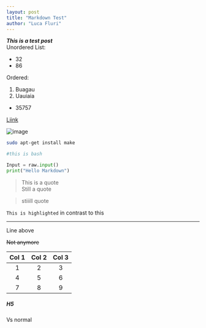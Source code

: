 ```yaml
---
layout: post
title: "Markdown Test"
author: "Luca Fluri"
---
```


**_This is a test post_**   
Unordered List:
- 32
- 86

Ordered:
1. Buagau
2. Uauiaia
 - 35757
  
[Liink](google.com)

![image](http://lucafluri.ch/icon.ico)

```sh
sudo apt-get install make

#this is bash
```

```python
Input = raw.input()
print("Hello Markdown")

```
> This is a quote  
> Still a quote  

> stiiill quote


 `This is highlighted` in contrast to this

-------
Line above

 ~~Not anymore~~ 

| Col 1 | Col 2 | Col 3 |
|:----------:|:----------:|:----------:|
|    1        |      2      |     3       |
|       4     |       5     |        6    |
|       7     |     8       |      9      |


##### H5

Vs normal
